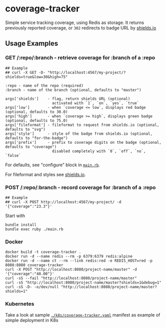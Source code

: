 # coverage-tracker
Simple service tracking coverage, using Redis as storage. It returns previously reported coverage, or `302` redirects to badge URL by [shields.io](https://shields.io/)

## Usage Examples

### GET /:repo/:branch - retrieve coverage for :branch of a :repo

    ## Example
    ## curl -X GET -D- "http://localhost:4567/my-project/?shields=true&low=30&high=75"

    :repo - name of the repo (required)
    :branch - name of the branch (optional, defaults to "master")

    args['shields']    - flag, return shields URL (optional)
                         activated with `1`, `on`, `yes`, `true`
    args['low']        - when `coverage <= low`, displays red badge (optional, defaults to 30.0)
    args['high']       - when `coverage >= high`, displays green badge (optional, defaults to 75.0)
    args['fileformat'] - fileformat to request from shields.io (optional, defaults to "svg")
    args['style']      - style of the badge from shields.io (optional, defaults to "for-the-badge")
    args['prefix']     - prefix to coverage digits on the badge (optional, defaults to "coverage")
                         disabled completely with `0`, `off`, `no`, `false`

For defaults, see "configure" block in [`main.rb`](./main.rb).

For fileformat and styles see [shields.io](https://shields.io/).

### POST /:repo/:branch - record coverage for :branch of a :repo

    ## Example
    ## curl -X POST http://localhost:4567/my-project/ -d '{"coverage":"23.3"}'

Start with

    bundle install
    bundle exec ruby ./main.rb

### Docker

    docker build -t coverage-tracker .
    docker run -d --name redis --rm -p 6379:6379 redis:alpine
    docker run -d --name ct --rm --link redis:red -e REDIS_HOST=red -p 8080:8080 coverage-tracker
    curl -X POST "http://localhost:8080/project-name/master" -d '{"coverage":"48.00"}'
    curl -sS --fail "http://localhost:8080/project-name/master"
    curl -sS "http://localhost:8080/project-name/master?shields=1&debug=1"
    curl -sS -D- -o/dev/null "http://localhost:8080/project-name/master?shields=1"


### Kubernetes
Take a look at sample [`./k8s/coverage-tracker.yaml`](./k8s/coverage-tracker.yaml) manifest as example of simple deployment in K8s
